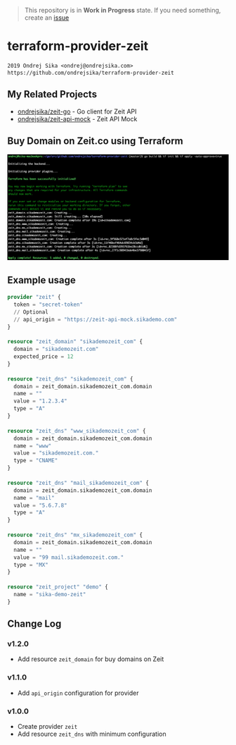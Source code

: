 > This repository is in __Work in Progress__ state. If you need something, create an [issue](https://github.com/ondrejsika/terraform-provider-zeit/issues/new)

# terraform-provider-zeit

    2019 Ondrej Sika <ondrej@ondrejsika.com>
    https://github.com/ondrejsika/terraform-provider-zeit


## My Related Projects

- [ondrejsika/zeit-go](https://github.com/ondrejsika/zeit-go) - Go client for Zeit API
- [ondrejsika/zeit-api-mock](https://github.com/ondrejsika/zeit-api-mock) - Zeit API Mock

## Buy Domain on Zeit.co using Terraform

![Buy Domain on Zeit.co using Terraform](buy-domain-on-zeit-using-terraform.png)

## Example usage

```terraform
provider "zeit" {
  token = "secret-token"
  // Optional
  // api_origin = "https://zeit-api-mock.sikademo.com"
}

resource "zeit_domain" "sikademozeit_com" {
  domain = "sikademozeit.com"
  expected_price = 12
}

resource "zeit_dns" "sikademozeit_com" {
  domain = zeit_domain.sikademozeit_com.domain
  name = ""
  value = "1.2.3.4"
  type = "A"
}

resource "zeit_dns" "www_sikademozeit_com" {
  domain = zeit_domain.sikademozeit_com.domain
  name = "www"
  value = "sikademozeit.com."
  type = "CNAME"
}

resource "zeit_dns" "mail_sikademozeit_com" {
  domain = zeit_domain.sikademozeit_com.domain
  name = "mail"
  value = "5.6.7.8"
  type = "A"
}

resource "zeit_dns" "mx_sikademozeit_com" {
  domain = zeit_domain.sikademozeit_com.domain
  name = ""
  value = "99 mail.sikademozeit.com."
  type = "MX"
}

resource "zeit_project" "demo" {
  name = "sika-demo-zeit"
}
```

## Change Log

### v1.2.0

- Add resource `zeit_domain` for buy domains on Zeit

### v1.1.0

- Add `api_origin` configuration for provider

### v1.0.0

- Create provider `zeit`
- Add resource `zeit_dns` with minimum configuration

